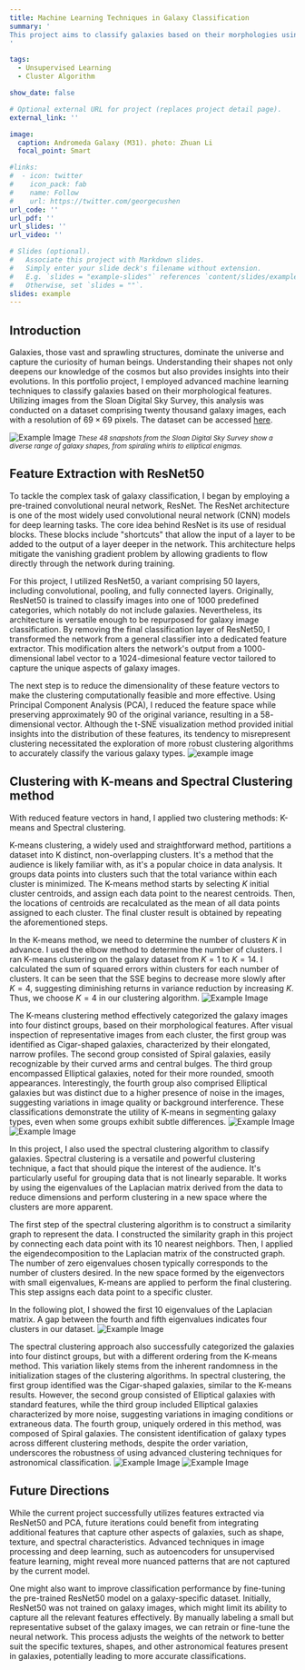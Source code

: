 ```yaml
---
title: Machine Learning Techniques in Galaxy Classification
summary: '
This project aims to classify galaxies based on their morphologies using advanced machine learning techniques.
'

tags:
  - Unsupervised Learning
  - Cluster Algorithm

show_date: false

# Optional external URL for project (replaces project detail page).
external_link: ''

image:
  caption: Andromeda Galaxy (M31). photo: Zhuan Li
  focal_point: Smart

#links:
#  - icon: twitter
#    icon_pack: fab
#    name: Follow
#    url: https://twitter.com/georgecushen
url_code: ''
url_pdf: ''
url_slides: ''
url_video: ''

# Slides (optional).
#   Associate this project with Markdown slides.
#   Simply enter your slide deck's filename without extension.
#   E.g. `slides = "example-slides"` references `content/slides/example-slides.md`.
#   Otherwise, set `slides = ""`.
slides: example
---
```


## Introduction
Galaxies, those vast and sprawling structures, dominate the universe and capture the curiosity of human beings. Understanding their shapes not only deepens our knowledge of the cosmos but also provides insights into their evolutions. In this portfolio project, I employed advanced machine learning techniques to classify galaxies based on their morphological features. Utilizing images from the Sloan Digital Sky Survey, this analysis was conducted on a dataset comprising twenty thousand galaxy images, each with a resolution of $69\times69$ pixels. The dataset can be accessed [here](https://www.astro.utoronto.ca/~bovy/Galaxy10/Galaxy10.h5). 

![Example Image](./galaxy.png)
*<small>These 48 snapshots from the Sloan Digital Sky Survey show a diverse range of galaxy shapes, from spiraling whirls to elliptical enigmas.</small>*


## Feature Extraction with ResNet50
To tackle the complex task of galaxy classification, I began by employing a pre-trained convolutional neural network, ResNet. The ResNet architecture is one of the most widely used convolutional neural network (CNN) models for deep learning tasks. The core idea behind ResNet is its use of residual blocks. These blocks include "shortcuts" that allow the input of a layer to be added to the output of a layer deeper in the network. This architecture helps mitigate the vanishing gradient problem by allowing gradients to flow directly through the network during training. 

For this project, I utilized ResNet50, a variant comprising 50 layers, including convolutional, pooling, and fully connected layers. Originally, ResNet50 is trained to classify images into one of 1000 predefined categories, which notably do not include galaxies. Nevertheless, its architecture is versatile enough to be repurposed for galaxy image classification. By removing the final classification layer of ResNet50, I transformed the network from a general classifier into a dedicated feature extractor. This modification alters the network's output from a $1000$-dimensional label vector to a $1024$-dimesional feature vector tailored to capture the unique aspects of galaxy images.

The next step is to reduce the dimensionality of these feature vectors to make the clustering computationally feasible and more effective. Using Principal Component Analysis (PCA), I reduced the feature space while preserving approximately $90%$ of the original variance, resulting in a $58$-dimensional vector. Although the t-SNE visualization method provided initial insights into the distribution of these features, its tendency to misrepresent clustering necessitated the exploration of more robust clustering algorithms to accurately classify the various galaxy types.
![example image](./tsne.png)




## Clustering with K-means and Spectral Clustering method
With reduced feature vectors in hand, I applied two clustering methods: K-means and Spectral clustering. 

K-means clustering, a widely used and straightforward method, partitions a dataset into K distinct, non-overlapping clusters. It's a method that the audience is likely familiar with, as it's a popular choice in data analysis. It groups data points into clusters such that the total variance within each cluster is minimized. The K-means method starts by selecting $K$ initial cluster centroids, and assign each data point to the nearest centroids. Then, the locations of centroids are recalculated as the mean of all data points assigned to each cluster. The final cluster result is obtained by repeating the aforementioned steps.

In the K-means method, we need to determine the number of clusters $K$ in advance. I used the elbow method to determine the number of clusters. I ran K-means clustering on the galaxy dataset from $K = 1$ to $K=14$. I calculated the sum of squared errors within clusters for each number of clusters. It can be seen that the SSE begins to decrease more slowly after $K=4$, suggesting diminishing returns in variance reduction by increasing $K$. Thus, we choose $K=4$ in our clustering algorithm.
![Example Image](./KmeansValidation.png)


The K-means clustering method effectively categorized the galaxy images into four distinct groups, based on their morphological features. After visual inspection of representative images from each cluster, the first group was identified as Cigar-shaped galaxies, characterized by their elongated, narrow profiles. The second group consisted of Spiral galaxies, easily recognizable by their curved arms and central bulges. The third group encompassed Elliptical galaxies, noted for their more rounded, smooth appearances. Interestingly, the fourth group also comprised Elliptical galaxies but was distinct due to a higher presence of noise in the images, suggesting variations in image quality or background interference. These classifications demonstrate the utility of K-means in segmenting galaxy types, even when some groups exhibit subtle differences.
![Example Image](./ResNet50.png)
![Example Image](./kmean.png)



In this project, I also used the spectral clustering algorithm to classify galaxies. Spectral clustering is a versatile and powerful clustering technique, a fact that should pique the interest of the audience. It's particularly useful for grouping data that is not linearly separable. It works by using the eigenvalues of the Laplacian matrix derived from the data to reduce dimensions and perform clustering in a new space where the clusters are more apparent.

The first step of the spectral clustering algorithm is to construct a similarity graph to represent the data. I constructed the similarity graph in this project by connecting each data point with its $10$ nearest neighbors. Then, I applied the eigendecomposition to the Laplacian matrix of the constructed graph. The number of zero eigenvalues chosen typically corresponds to the number of clusters desired. In the new space formed by the eigenvectors with small eigenvalues, K-means are applied to perform the final clustering. This step assigns each data point to a specific cluster.

In the following plot, I showed the first $10$ eigenvalues of the Laplacian matrix. A gap between the fourth and fifth eigenvalues indicates four clusters in our dataset.
![Example Image](./SpectralValidation.png)

The spectral clustering approach also successfully categorized the galaxies into four distinct groups, but with a different ordering from the K-means method. This variation likely stems from the inherent randomness in the initialization stages of the clustering algorithms. In spectral clustering, the first group identified was the Cigar-shaped galaxies, similar to the K-means results. However, the second group consisted of Elliptical galaxies with standard features, while the third group included Elliptical galaxies characterized by more noise, suggesting variations in imaging conditions or extraneous data. The fourth group, uniquely ordered in this method, was composed of Spiral galaxies. The consistent identification of galaxy types across different clustering methods, despite the order variation, underscores the robustness of using advanced clustering techniques for astronomical classification.
![Example Image](./ResNet50_2.png)
![Example Image](./spectral.png)


## Future Directions

While the current project successfully utilizes features extracted via ResNet50 and PCA, future iterations could benefit from integrating additional features that capture other aspects of galaxies, such as shape, texture, and spectral characteristics. Advanced techniques in image processing and deep learning, such as autoencoders for unsupervised feature learning, might reveal more nuanced patterns that are not captured by the current model.

One might also want to improve classification performance by fine-tuning the pre-trained ResNet50 model on a galaxy-specific dataset. Initially, ResNet50 was not trained on galaxy images, which might limit its ability to capture all the relevant features effectively. By manually labeling a small but representative subset of the galaxy images, we can retrain or fine-tune the neural network. This process adjusts the weights of the network to better suit the specific textures, shapes, and other astronomical features present in galaxies, potentially leading to more accurate classifications.